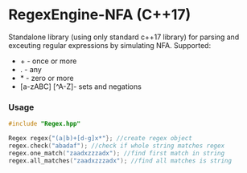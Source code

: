 # RegexEngine-NFA (C++17)
Standalone library (using only standard c++17 library) for parsing and exceuting regular expressions by simulating NFA.
Supported:
* \+ - once or more
* \. - any
* \* - zero or more
* [a-zABC] [^A-Z]- sets and negations

### Usage
```c++
#include "Regex.hpp"

Regex regex{"(a|b)+[d-g]x*"}; //create regex object
regex.check("abadaf"); //check if whole string matches regex
regex.one_match("zaadxzzzadx"); //find first match in string
regex.all_matches("zaadxzzzadx"); //find all matches is string
```